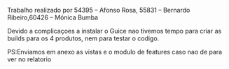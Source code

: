 Trabalho realizado por 54395 – Afonso Rosa, 55831 – Bernardo Ribeiro,60426 – Mónica Bumba

Devido a complicaçoes a instalar o Guice nao tivemos tempo para criar as builds para os 4 produtos, nem para testar o codigo.

PS:Enviamos em anexo as vistas e o modulo de features caso nao de para ver no relatorio